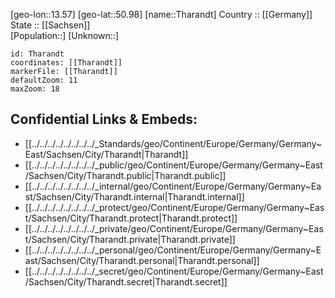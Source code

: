 ﻿---
location: [50.98,13.57] 
mapzoom: [7,12] 
mapmarker: city 
type: City
tags:
- geo/City


SpocWebEntityId: 34842
isDeleted: false
confidential: public

---
[geo-lon::13.57] 
[geo-lat::50.98] 
[name::Tharandt] 
Country :: [[Germany]]  
State :: [[Sachsen]]  
[Population::] 
[Unknown::] 


```leaflet
id: Tharandt
coordinates: [[Tharandt]] 
markerFile: [[Tharandt]] 
defaultZoom: 11 
maxZoom: 18
```


## Confidential Links & Embeds: 
- [[../../../../../../../../_Standards/geo/Continent/Europe/Germany/Germany~East/Sachsen/City/Tharandt|Tharandt]] 
- [[../../../../../../../../_public/geo/Continent/Europe/Germany/Germany~East/Sachsen/City/Tharandt.public|Tharandt.public]] 
- [[../../../../../../../../_internal/geo/Continent/Europe/Germany/Germany~East/Sachsen/City/Tharandt.internal|Tharandt.internal]] 
- [[../../../../../../../../_protect/geo/Continent/Europe/Germany/Germany~East/Sachsen/City/Tharandt.protect|Tharandt.protect]] 
- [[../../../../../../../../_private/geo/Continent/Europe/Germany/Germany~East/Sachsen/City/Tharandt.private|Tharandt.private]] 
- [[../../../../../../../../_personal/geo/Continent/Europe/Germany/Germany~East/Sachsen/City/Tharandt.personal|Tharandt.personal]] 
- [[../../../../../../../../_secret/geo/Continent/Europe/Germany/Germany~East/Sachsen/City/Tharandt.secret|Tharandt.secret]] 
